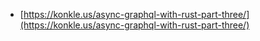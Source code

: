 - [https://konkle.us/async-graphql-with-rust-part-three/](https://konkle.us/async-graphql-with-rust-part-three/)